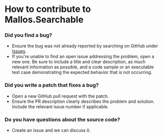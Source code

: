 # How to contribute to Mallos.Searchable

### Did you find a bug?
* Ensure the bug was not already reported by searching on GitHub under [Issues](https://github.com/mallos/Mallos.Searchable/issues).
* If you're unable to find an open issue addressing the problem, open a new one. Be sure to include a title and clear description, as much relevant information as possible, and a code sample or an executable test case demonstrating the expected behavior that is not occurring.

### Did you write a patch that fixes a bug?
* Open a new GitHub pull request with the patch.
* Ensure the PR description clearly describes the problem and solution. Include the relevant issue number if applicable.

### Do you have questions about the source code?
* Create an issue and we can discuss it.

